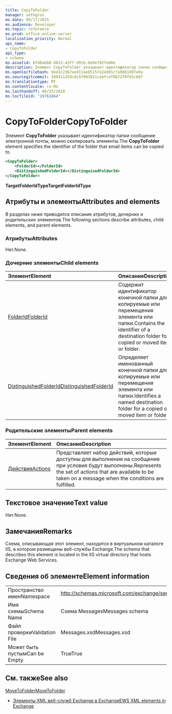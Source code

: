 ```yaml
---
title: CopyToFolder
manager: sethgros
ms.date: 09/17/2015
ms.audience: Developer
ms.topic: reference
ms.prod: office-online-server
localization_priority: Normal
api_name:
- CopyToFolder
api_type:
- schema
ms.assetid: 6fd8a6b8-d813-43ff-991b-0e9e782fe00e
description: Элемент CopyToFolder указывает идентификатор папки сообщение электронной почты, можно скопировать элементы.
ms.openlocfilehash: b641c23b7aed11ae85157e2ed01cfa9d61d07e0a
ms.sourcegitcommit: 34041125dc8c5f993b21cebfc4f8b72f0fd2cb6f
ms.translationtype: MT
ms.contentlocale: ru-RU
ms.lasthandoff: 06/25/2018
ms.locfileid: "19761844"
---
```

# <a name="copytofolder"></a><span data-ttu-id="06ee0-103">CopyToFolder</span><span class="sxs-lookup"><span data-stu-id="06ee0-103">CopyToFolder</span></span>

<span data-ttu-id="06ee0-104">Элемент **CopyToFolder** указывает идентификатор папки сообщение электронной почты, можно скопировать элементы.</span><span class="sxs-lookup"><span data-stu-id="06ee0-104">The **CopyToFolder** element specifies the identifier of the folder that email items can be copied to.</span></span> 
  
```XML
<CopyToFolder>
    <FolderId></FolderId>
    <DistinguishedFolderId></DistinguisedFolderId>
</CopyToFolder>
```

 <span data-ttu-id="06ee0-105">**TargetFolderIdType**</span><span class="sxs-lookup"><span data-stu-id="06ee0-105">**TargetFolderIdType**</span></span>
## <a name="attributes-and-elements"></a><span data-ttu-id="06ee0-106">Атрибуты и элементы</span><span class="sxs-lookup"><span data-stu-id="06ee0-106">Attributes and elements</span></span>

<span data-ttu-id="06ee0-107">В разделах ниже приводится описание атрибутов, дочерних и родительских элементов.</span><span class="sxs-lookup"><span data-stu-id="06ee0-107">The following sections describe attributes, child elements, and parent elements.</span></span>
  
### <a name="attributes"></a><span data-ttu-id="06ee0-108">Атрибуты</span><span class="sxs-lookup"><span data-stu-id="06ee0-108">Attributes</span></span>

<span data-ttu-id="06ee0-109">Нет.</span><span class="sxs-lookup"><span data-stu-id="06ee0-109">None.</span></span>
  
### <a name="child-elements"></a><span data-ttu-id="06ee0-110">Дочерние элементы</span><span class="sxs-lookup"><span data-stu-id="06ee0-110">Child elements</span></span>

|<span data-ttu-id="06ee0-111">**Элемент**</span><span class="sxs-lookup"><span data-stu-id="06ee0-111">**Element**</span></span>|<span data-ttu-id="06ee0-112">**Описание**</span><span class="sxs-lookup"><span data-stu-id="06ee0-112">**Description**</span></span>|
|:-----|:-----|
|[<span data-ttu-id="06ee0-113">FolderId</span><span class="sxs-lookup"><span data-stu-id="06ee0-113">FolderId</span></span>](folderid.md) <br/> |<span data-ttu-id="06ee0-114">Содержит идентификатор конечной папки для копируемые или перемещения элемента или папки.</span><span class="sxs-lookup"><span data-stu-id="06ee0-114">Contains the identifier of a destination folder for a copied or moved item or folder.</span></span>  <br/> |
|[<span data-ttu-id="06ee0-115">DistinguishedFolderId</span><span class="sxs-lookup"><span data-stu-id="06ee0-115">DistinguishedFolderId</span></span>](distinguishedfolderid.md) <br/> |<span data-ttu-id="06ee0-116">Определяет именованный конечной папки для копируемые или перемещения элемента или папки.</span><span class="sxs-lookup"><span data-stu-id="06ee0-116">Identifies a named destination folder for a copied or moved item or folder.</span></span>  <br/> |
   
### <a name="parent-elements"></a><span data-ttu-id="06ee0-117">Родительские элементы</span><span class="sxs-lookup"><span data-stu-id="06ee0-117">Parent elements</span></span>

|<span data-ttu-id="06ee0-118">**Элемент**</span><span class="sxs-lookup"><span data-stu-id="06ee0-118">**Element**</span></span>|<span data-ttu-id="06ee0-119">**Описание**</span><span class="sxs-lookup"><span data-stu-id="06ee0-119">**Description**</span></span>|
|:-----|:-----|
|[<span data-ttu-id="06ee0-120">Действия</span><span class="sxs-lookup"><span data-stu-id="06ee0-120">Actions</span></span>](actions.md) <br/> |<span data-ttu-id="06ee0-121">Представляет набор действий, которые доступны для выполнения на сообщение при условия будут выполнены.</span><span class="sxs-lookup"><span data-stu-id="06ee0-121">Represents the set of actions that are available to be taken on a message when the conditions are fulfilled.</span></span>  <br/> |
   
## <a name="text-value"></a><span data-ttu-id="06ee0-122">Текстовое значение</span><span class="sxs-lookup"><span data-stu-id="06ee0-122">Text value</span></span>

<span data-ttu-id="06ee0-123">Нет.</span><span class="sxs-lookup"><span data-stu-id="06ee0-123">None.</span></span>
  
## <a name="remarks"></a><span data-ttu-id="06ee0-124">Замечания</span><span class="sxs-lookup"><span data-stu-id="06ee0-124">Remarks</span></span>

<span data-ttu-id="06ee0-125">Схема, описывающая этот элемент, находится в виртуальном каталоге IIS, в котором размещены веб-службы Exchange.</span><span class="sxs-lookup"><span data-stu-id="06ee0-125">The schema that describes this element is located in the IIS virtual directory that hosts Exchange Web Services.</span></span>
  
## <a name="element-information"></a><span data-ttu-id="06ee0-126">Сведения об элементе</span><span class="sxs-lookup"><span data-stu-id="06ee0-126">Element information</span></span>

|||
|:-----|:-----|
|<span data-ttu-id="06ee0-127">Пространство имен</span><span class="sxs-lookup"><span data-stu-id="06ee0-127">Namespace</span></span>  <br/> |http://schemas.microsoft.com/exchange/services/2006/messages  <br/> |
|<span data-ttu-id="06ee0-128">Имя схемы</span><span class="sxs-lookup"><span data-stu-id="06ee0-128">Schema Name</span></span>  <br/> |<span data-ttu-id="06ee0-129">Схема Messages</span><span class="sxs-lookup"><span data-stu-id="06ee0-129">Messages schema</span></span>  <br/> |
|<span data-ttu-id="06ee0-130">Файл проверки</span><span class="sxs-lookup"><span data-stu-id="06ee0-130">Validation File</span></span>  <br/> |<span data-ttu-id="06ee0-131">Messages.xsd</span><span class="sxs-lookup"><span data-stu-id="06ee0-131">Messages.xsd</span></span>  <br/> |
|<span data-ttu-id="06ee0-132">Может быть пустым</span><span class="sxs-lookup"><span data-stu-id="06ee0-132">Can be Empty</span></span>  <br/> |<span data-ttu-id="06ee0-133">True</span><span class="sxs-lookup"><span data-stu-id="06ee0-133">True</span></span>  <br/> |
   
## <a name="see-also"></a><span data-ttu-id="06ee0-134">См. также</span><span class="sxs-lookup"><span data-stu-id="06ee0-134">See also</span></span>



[<span data-ttu-id="06ee0-135">MoveToFolder</span><span class="sxs-lookup"><span data-stu-id="06ee0-135">MoveToFolder</span></span>](movetofolder.md)


- [<span data-ttu-id="06ee0-136">Элементы XML веб-служб Exchange в Exchange</span><span class="sxs-lookup"><span data-stu-id="06ee0-136">EWS XML elements in Exchange</span></span>](ews-xml-elements-in-exchange.md)

